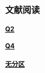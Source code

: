 # 文献阅读

## [Q2](10项目申报\02心脏杂音\01文献\02PubMed中与LSTM相关的文献\02文献阅读\02Q2\README.md)

## [Q4]()

## [无分区]()